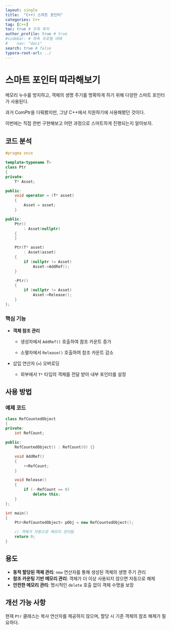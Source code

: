 ```yaml
---
layout: single
title:  "C++) 스마트 포인터"
categories: C++
tag: [C++]
toc: true # 우측 목차
author_profile: true # true
#sidebar: # 좌측 프로필 대체
#    nav: "docs"
search: true # false
typora-root-url: ../
---
```






# 스마트 포인터 따라해보기

메모리 누수를 방지하고, 객체의 생명 주기를 명확하게 하기 위해 다양한 스마트 포인터가 사용된다.

과거 ComPtr을 다뤄봤지만, 그냥 C++에서 지원하기에 사용해봤던 것이다.

이번에는 직접 한번 구현해보고 어떤 과정으로 스마트하게 진행되는지 알아보자.

## 코드 분석

```c++
#pragma once

template<typename T>
class Ptr
{
private:
    T* Asset;

public:
    void operator = (T* asset)
    {
        Asset = asset;
    }

public:
    Ptr()
        : Asset(nullptr)
    {
    }

    Ptr(T* asset)
        : Asset(asset)
    {
        if (nullptr != Asset)
            Asset->AddRef();
    }

    ~Ptr()
    {
        if (nullptr != Asset)
            Asset->Release();
    }
};
```

### 핵심 기능

- **객체 참조 관리**

  - 생성자에서 `AddRef()` 호출하여 참조 카운트 증가

  - 소멸자에서 `Release()` 호출하여 참조 카운트 감소

- 삽입 연산자 (`=`) 오버로딩
  - 외부에서 `T*` 타입의 객체를 전달 받아 내부 포인터를 설정



## 사용 방법

### 예제 코드

```c++
class RefCountedObject
{
private:
    int RefCount;

public:
    RefCountedObject() : RefCount(0) {}

    void AddRef()
    {
        ++RefCount;
    }

    void Release()
    {
        if (--RefCount == 0)
            delete this;
    }
};

int main()
{
    Ptr<RefCountedObject> pObj = new RefCountedObject();

    // 객체가 자동으로 메모리 관리됨
    return 0;
}
```

## 용도

- **동적 할당된 객체 관리**: `new` 연산자를 통해 생성된 객체의 생명 주기 관리
- **참조 카운팅 기반 메모리 관리**: 객체가 더 이상 사용되지 않으면 자동으로 해제
- **안전한 메모리 관리**: 명시적인 `delete` 호출 없이 객체 수명을 보장

## 개선 가능 사항

현재 `Ptr` 클래스는 복사 연산자를 제공하지 않으며, 할당 시 기존 객체의 참조 해제가 필요하다.

